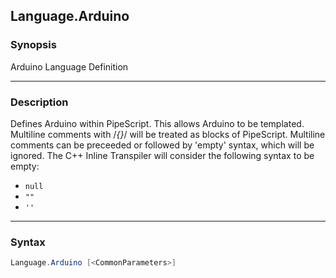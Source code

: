 Language.Arduino
----------------

### Synopsis
Arduino Language Definition

---

### Description

Defines Arduino within PipeScript.
This allows Arduino to be templated.
Multiline comments with /*{}*/ will be treated as blocks of PipeScript.
Multiline comments can be preceeded or followed by 'empty' syntax, which will be ignored.
The C++ Inline Transpiler will consider the following syntax to be empty:
* ```null```
* ```""```
* ```''```

---

### Syntax
```PowerShell
Language.Arduino [<CommonParameters>]
```
